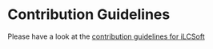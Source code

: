 # Contribution Guidelines

Please have a look at the [contribution guidelines for iLCSoft](https://github.com/iLCSoft/ilcsoftDoc/blob/master/CONTRIBUTING.md)